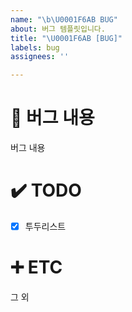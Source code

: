 ```yaml
---
name: "\b\U0001F6AB BUG"
about: 버그 템플릿입니다.
title: "\U0001F6AB [BUG]"
labels: bug
assignees: ''

---
```


# 📄 버그 내용
버그 내용

# ✔️ TODO
- [x] 투두리스트

# ➕ ETC
그 외
